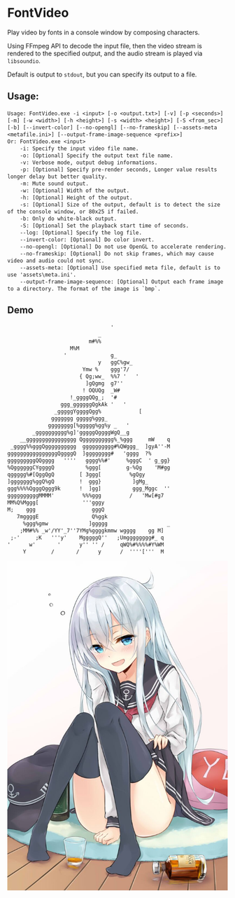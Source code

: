 # FontVideo

Play video by fonts in a console window by composing characters.

Using FFmpeg API to decode the input file, then the video stream is rendered to the specified output, and the audio stream is played via `libsoundio`.

Default is output to `stdout`, but you can specify its output to a file.

## Usage:

	Usage: FontVideo.exe -i <input> [-o <output.txt>] [-v] [-p <seconds>] [-m] [-w <width>] [-h <height>] [-s <width> <height>] [-S <from_sec>] [-b] [--invert-color] [--no-opengl] [--no-frameskip] [--assets-meta <metafile.ini>] [--output-frame-image-sequence <prefix>]
	Or: FontVideo.exe <input>
		-i: Specify the input video file name.
		-o: [Optional] Specify the output text file name.
		-v: Verbose mode, output debug informations.
		-p: [Optional] Specify pre-render seconds, Longer value results longer delay but better quality.
		-m: Mute sound output.
		-w: [Optional] Width of the output.
		-h: [Optional] Height of the output.
		-s: [Optional] Size of the output, default is to detect the size of the console window, or 80x25 if failed.
		-b: Only do white-black output.
		-S: [Optional] Set the playback start time of seconds.
		--log: [Optional] Specify the log file.
		--invert-color: [Optional] Do color invert.
		--no-opengl: [Optional] Do not use OpenGL to accelerate rendering.
		--no-frameskip: [Optional] Do not skip frames, which may cause video and audio could not sync.
		--assets-meta: [Optional] Use specified meta file, default is to use 'assets\meta.ini'.
		--output-frame-image-sequence: [Optional] Output each frame image to a directory. The format of the image is `bmp`.

## Demo

	                                                    
	                                                    
	                                                    
	                                                    
	                                                    
	                                                    
	                                                    
	                                 '                  
	                             _                      
	                          m#%%                      
	                    M%M                             
	                  '              g_                 
	                             y   ggC%gw_            
	                        Ymw %    ggg'7/             
	                       { Qg;ww_  %%7 '   '          
	                         ]gQgmg  g7''               
	                        ! OQUQg  _W#                
	                    !_ggggQQg_;  '#                 
	                 ggg_ggggggQgkAk '   '              
	               _gggggYggggQgg%            [         
	              ggggggg ggggg%ggg_                    
	             gggggggg[%ggggg%gg%y _   '             
	        _gggggggggg%g]'gggggQggggWgQ__g             
	    __gggggggggggggggg Qgggggggggg%_%ggg     mW    q
	 _gggg%%gggQgggggggggg  gggggggggg#%QWggg_  ]gyA''-M
	ggggggggggggggggQggggQ  ]gggggggg#   'gggg  ?%      
	gggggggggQQgggg   ''''   gggg%%#'     %gggC  ' g_gg}
	%QggggggCYggggQ          %ggg[        g-%Qg    'M#gg
	qggggg%#[QggQgQ        [ 3ggg[         %gQgy        
	]ggggggg%ggQ%gQ        !  ggg}          ]gMg_       
	ggg%%%%QgggQggg9k      !  ]gg]          ggg_Mggc  ''
	ggggggggggMMMM'         %%%ggg         /   'Mw[#g7  
	MM%Q%Mggg[              '''gggy                     
	M;    ggg                  gggQ                     
	   7mggggE                 Q%ggk                    
	     %ggg%gmw             ]ggggg                   _
	    ;MM#%% _w'/YY'_7''7YMg%ggggkmmw wgggg    gg M]  
	 ;-'     ;K   '''y'    MgggggQ''   ;Umgggggggg#_ q  
	'      w'       '      y'' '' /     qWQ%#%%%%#Y%WM  
	     Y        /       /      y      /  ''''['''  M  

![Source Picture](./demo.jpg)
